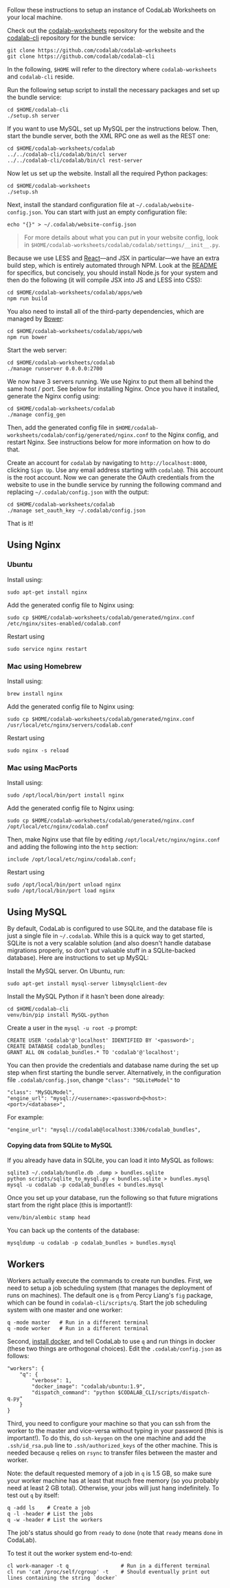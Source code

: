 Follow these instructions to setup an instance of CodaLab Worksheets on your local machine.

Check out the [codalab-worksheets](https://github.com/codalab/codalab-worksheets) repository for the website and the [codalab-cli](https://github.com/codalab/codalab-cli) repository for the bundle service:

    git clone https://github.com/codalab/codalab-worksheets
    git clone https://github.com/codalab/codalab-cli

In the following, `$HOME` will refer to the directory where `codalab-worksheets` and `codalab-cli` reside.

Run the following setup script to install the necessary packages and set up the bundle service:

    cd $HOME/codalab-cli
    ./setup.sh server

If you want to use MySQL, set up MySQL per the instructions below. Then, start the bundle server, both the XML RPC one as well as the REST one:

    cd $HOME/codalab-worksheets/codalab
    ../../codalab-cli/codalab/bin/cl server
    ../../codalab-cli/codalab/bin/cl rest-server

Now let us set up the website.  Install all the required Python packages:

    cd $HOME/codalab-worksheets
    ./setup.sh

Next, install the standard configuration file at `~/.codalab/website-config.json`.
You can start with just an empty configuration file:

    echo "{}" > ~/.codalab/website-config.json

> For more details about what you can put in your website config, look in `$HOME/codalab-worksheets/codalab/codalab/settings/__init__.py`.

Because we use LESS and [React](http://facebook.github.io/react/)––and JSX in particular––we have an extra build step, which is entirely automated through NPM. Look at the [README](https://github.com/codalab/codalab-worksheets/tree/develop/codalab/apps/web/README.md) for specifics, but concisely, you should install Node.js for your system and then do the following (it will compile JSX into JS and LESS into CSS):

    cd $HOME/codalab-worksheets/codalab/apps/web
    npm run build

You also need to install all of the third-party dependencies, which are managed by [Bower](https://bower.io):

    cd $HOME/codalab-worksheets/codalab/apps/web
    npm run bower

Start the web server:

    cd $HOME/codalab-worksheets/codalab
    ./manage runserver 0.0.0.0:2700

We now have 3 servers running. We use Nginx to put them all behind the same host / port. See below for installing Nginx. Once you have it installed, generate the Nginx config using:

    cd $HOME/codalab-worksheets/codalab
    ./manage config_gen

Then, add the generated config file in `$HOME/codalab-worksheets/codalab/config/generated/nginx.conf` to the Nginx config, and restart Nginx. See instructions below for more information on how to do that.

Create an account for `codalab` by navigating to `http://localhost:8000`,
clicking `Sign Up`.  Use any email address starting with
`codalab@`.  This account is the root account.
Now we can generate the OAuth credentials from the website to use in the bundle service
by running the following command and replacing `~/.codalab/config.json` with the output:

    cd $HOME/codalab-worksheets/codalab
    ./manage set_oauth_key ~/.codalab/config.json


That is it!

## Using Nginx

### Ubuntu
Install using:

    sudo apt-get install nginx

Add the generated config file to Nginx using:

    sudo cp $HOME/codalab-worksheets/codalab/generated/nginx.conf /etc/nginx/sites-enabled/codalab.conf

Restart using

    sudo service nginx restart

### Mac using Homebrew

Install using:

    brew install nginx

Add the generated config file to Nginx using:

    sudo cp $HOME/codalab-worksheets/codalab/generated/nginx.conf /usr/local/etc/nginx/servers/codalab.conf

Restart using 

    sudo nginx -s reload

### Mac using MacPorts

Install using:

    sudo /opt/local/bin/port install nginx

Add the generated config file to Nginx using:

    sudo cp $HOME/codalab-worksheets/codalab/generated/nginx.conf /opt/local/etc/nginx/codalab.conf


Then, make Nginx use that file by editing `/opt/local/etc/nginx/nginx.conf` and adding the following into the `http` section:

    include /opt/local/etc/nginx/codalab.conf;

Restart using 

    sudo /opt/local/bin/port unload nginx
    sudo /opt/local/bin/port load nginx

## Using MySQL

By default, CodaLab is configured to use SQLite, and the database file is just a single
file in `~/.codalab`.  While this is a quick way to get started, SQLite is not a very
scalable solution (and also doesn't handle database migrations properly, so
don't put valuable stuff in a SQLite-backed database). Here are instructions to
set up MySQL:

Install the MySQL server.  On Ubuntu, run:

    sudo apt-get install mysql-server libmysqlclient-dev

Install the MySQL Python if it hasn't been done already:

    cd $HOME/codalab-cli
    venv/bin/pip install MySQL-python

Create a user in the `mysql -u root -p` prompt:

    CREATE USER 'codalab'@'localhost' IDENTIFIED BY '<password>';
    CREATE DATABASE codalab_bundles;
    GRANT ALL ON codalab_bundles.* TO 'codalab'@'localhost';

You can then provide the credentials and database name during the set up step when first starting the bundle server. Alternatively, in the configuration file `.codalab/config.json`, change `"class": "SQLiteModel"` to

    "class": "MySQLModel",
    "engine_url": "mysql://<username>:<password>@<host>:<port>/<database>",

For example:

    "engine_url": "mysql://codalab@localhost:3306/codalab_bundles",

#### Copying data from SQLite to MySQL

If you already have data in SQLite, you can load it into MySQL as follows:

    sqlite3 ~/.codalab/bundle.db .dump > bundles.sqlite
    python scripts/sqlite_to_mysql.py < bundles.sqlite > bundles.mysql 
    mysql -u codalab -p codalab_bundles < bundles.mysql

Once you set up your database, run the following so that future migrations
start from the right place (this is important!):

    venv/bin/alembic stamp head

You can back up the contents of the database:

    mysqldump -u codalab -p codalab_bundles > bundles.mysql

## Workers

Workers actually execute the commands to create run bundles.  First, we need to setup a job scheduling system (that manages the deployment of runs on machines).  The default one is `q` from Percy Liang's `fig` package, which can be found in `codalab-cli/scripts/q`.
Start the job scheduling system with one master and one worker:

    q -mode master   # Run in a different terminal
    q -mode worker   # Run in a different terminal

Second, [install docker](Installing-Docker), and tell CodaLab to use `q` and run things in docker (these two things are orthogonal choices).  Edit the `.codalab/config.json` as follows:

    "workers": {
        "q": {
            "verbose": 1,
            "docker_image": "codalab/ubuntu:1.9",
            "dispatch_command": "python $CODALAB_CLI/scripts/dispatch-q.py"
        }
    }

Third, you need to configure your machine so that you can ssh from the worker to the master and vice-versa without typing in your password (this is important!).  To do this, do `ssh-keygen` on the one machine and add the `.ssh/id_rsa.pub` line to `.ssh/authorized_keys` of the other machine.  This is needed because `q` relies on `rsync` to transfer files between the master and worker.

Note: the default requested memory of a job in `q` is 1.5 GB, so make sure your worker machine has at least that much free memory (so you probably need at least 2 GB total).  Otherwise, your jobs will just hang indefinitely.  To test out `q` by itself:

    q -add ls    # Create a job
    q -l -header # List the jobs
    q -w -header # List the workers

The job's status should go from `ready` to `done` (note that `ready` means `done` in CodaLab).

To test it out the worker system end-to-end:

    cl work-manager -t q                 # Run in a different terminal
    cl run 'cat /proc/self/cgroup' -t    # Should eventually print out lines containing the string `docker`